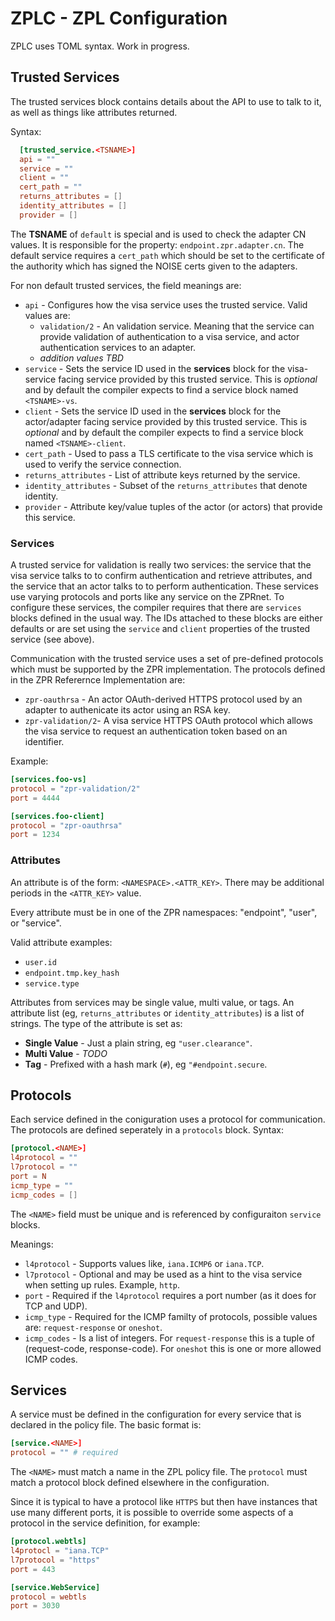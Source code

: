 # ZPLC - ZPL Configuration

ZPLC uses TOML syntax.  Work in progress.


## Trusted Services

The trusted services block contains details about the API to use to talk to it, as
well as things like attributes returned.

Syntax:

```toml
  [trusted_service.<TSNAME>]
  api = ""
  service = ""
  client = ""
  cert_path = ""
  returns_attributes = []
  identity_attributes = []
  provider = []
```

The **TSNAME** of `default` is special and is used to check the adapter CN values.
It is responsible for the property: `endpoint.zpr.adapter.cn`.  The default
service requires a `cert_path` which should be set to the certificate of the
authority which has signed the NOISE certs given to the adapters.

For non default trusted services, the field meanings are:

* `api` - Configures how the visa service uses the trusted service. Valid values are:
  * `validation/2` - An validation service.  Meaning that the service can provide
     validation of authentication to a visa service, and actor authentication services
     to an adapter.
  * *addition values TBD*
* `service` - Sets the service ID used in the **services** block for the visa-service
  facing service provided by this trusted service.  This is *optional* and by default
  the compiler expects to find a service block named `<TSNAME>-vs`.
* `client` - Sets the service ID used in the **services** block for the actor/adapter
  facing service provided by this trusted service.  This is *optional* and by default
  the compiler expects to find a service block named `<TSNAME>-client`.
* `cert_path` - Used to pass a TLS certificate to the visa service which is used to
  verify the service connection.
* `returns_attributes` - List of attribute keys returned by the service.
* `identity_attributes` - Subset of the `returns_attributes` that denote identity.
* `provider` - Attribute key/value tuples of the actor (or actors) that provide this service.


### Services

A trusted service for validation is really two services: the service that the visa service
talks to to confirm authentication and retrieve attributes, and the service that an actor
talks to to perform authentication.  These services use varying protocols and ports like
any service on the ZPRnet.  To configure these services, the compiler requires that there
are `services` blocks defined in the usual way.  The IDs attached to these blocks are either
defaults or are set using the `service` and `client` properties of the trusted service
(see above).

Communication with the trusted service uses a set of pre-defined protocols which must be
supported by the ZPR implementation.  The protocols defined in the ZPR Referernce
Implementation are:

* `zpr-oauthrsa` - An actor OAuth-derived HTTPS protocol used by an adapter to authenicate its
  actor using an RSA key.
* `zpr-validation/2`- A visa service HTTPS OAuth protocol which allows the visa service to
  request an authentication token based on an identifier.

Example:

```toml
[services.foo-vs]
protocol = "zpr-validation/2"
port = 4444

[services.foo-client]
protocol = "zpr-oauthrsa"
port = 1234
```



### Attributes

An attribute is of the form: `<NAMESPACE>.<ATTR_KEY>`.  There may be additional periods
in the `<ATTR_KEY>` value.

Every attribute must be in one of the ZPR namespaces: "endpoint", "user", or "service".

Valid attribute examples:
* `user.id`
* `endpoint.tmp.key_hash`
* `service.type`

Attributes from services may be single value, multi value, or tags.  An attribute list
(eg, `returns_attributes` or `identity_attributes`) is a list of strings.  The type of
the attribute is set as:

* **Single Value** - Just a plain string, eg `"user.clearance"`.
* **Multi Value** - *TODO*
* **Tag** - Prefixed with a hash mark (`#`), eg `"#endpoint.secure`.



## Protocols

Each service defined in the coniguration uses a protocol for communication. The protocols
are defined seperately in a `protocols` block.  Syntax:

```toml
[protocol.<NAME>]
l4protocol = ""
l7protocol = ""
port = N
icmp_type = ""
icmp_codes = []
```

The `<NAME>` field must be unique and is referenced by configuraiton `service` blocks.

Meanings:
* `l4protocol` - Supports values like, `iana.ICMP6` or `iana.TCP`.
* `l7protocol` - Optional and may be used as a hint to the visa service when setting up rules.
  Example, `http`.
* `port` - Required if the `l4protocol` requires a port number (as it does for TCP and UDP).
* `icmp_type` - Required for the ICMP familty of protocols, possible values are:
  `request-response` or `oneshot`.
* `icmp_codes` - Is a list of integers.  For `request-response` this is a tuple of
  (request-code, response-code).  For `oneshot` this is one or more allowed ICMP codes.


## Services

A service must be defined in the configuration for every service that is
declared in the policy file.  The basic format is:

```toml
[service.<NAME>]
protocol = "" # required
```

The `<NAME>` must match a name in the ZPL policy file.  The `protocol` must match a
protocol block defined elsewhere in the configuration.

Since it is typical to have a protocol like `HTTPS` but then have instances that
use many different ports, it is possible to override some aspects of a protocol in
the service definition, for example:

```toml
[protocol.webtls]
l4protocl = "iana.TCP"
l7protocol = "https"
port = 443

[service.WebService]
protocol = webtls
port = 3030
```

